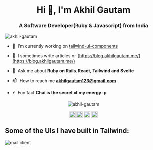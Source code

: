 <h1 align="center">Hi 👋, I'm Akhil Gautam</h1>
<h3 align="center">A Software Developer(Ruby & Javascript) from India</h3>
<p align="left"> <img src="https://komarev.com/ghpvc/?username=akhil-gautam" alt="akhil-gautam" /> </p>

- 🔭 &nbsp;I’m currently working on [tailwind-ui-components](https://github.com/akhil-gautam/tailwind-ui-components)

- 📝 &nbsp;I sometimes write articles on [https://blog.akhilgautam.me/](https://blog.akhilgautam.me/)

- 💬 &nbsp;Ask me about **Ruby on Rails, React, Tailwind and Svelte**

- 📫 &nbsp;How to reach me **akhilgautam123@gmail.com**

- ⚡ &nbsp;Fun fact **Chai is the secret of my energy :p**

<p align="center"> <img src="https://github-readme-stats.vercel.app/api?username=akhil-gautam&show_icons=true" alt="akhil-gautam" /> </p>

<p align="center">
<a href="https://dev.to/akhilgautam" target="blank"><img align="center" src="https://cdn.jsdelivr.net/npm/simple-icons@3.0.1/icons/dev-dot-to.svg" alt="akhilgautam" height="20" width="20" /></a>
<a href="https://linkedin.com/in/akhil-gautam" target="blank"><img align="center" src="https://cdn.jsdelivr.net/npm/simple-icons@3.0.1/icons/linkedin.svg" alt="akhil-gautam" height="20" width="20" /></a>
<a href="https://stackoverflow.com/8063484" target="blank"><img align="center" src="https://cdn.jsdelivr.net/npm/simple-icons@3.0.1/icons/stackoverflow.svg" alt="8063484" height="20" width="20" /></a>
<a href="https://medium.com/@akhilgautam" target="blank"><img align="center" src="https://cdn.jsdelivr.net/npm/simple-icons@3.0.1/icons/medium.svg" alt="@akhilgautam" height="20" width="20" /></a>
</p>

## Some of the UIs I have built in Tailwind:

<img src="https://i.ibb.co/qWkBqqH/Screenshot-2021-01-13-at-1-12-00-PM.png" alt="mail client" />
